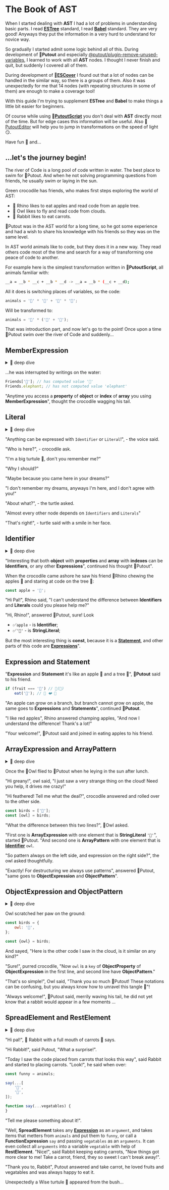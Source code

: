 # The Book of AST

When I started dealing with **AST** I had a lot of problems in understanding basic parts. I read [**ESTree**](https://github.com/estree/estree#readme) standard, I read [**Babel**](https://babeljs.io/docs/en/babel-types#) standard. They are very good! Anyways they put the information in a very hurd to understand for novice way.

So gradually I started admit some logic behind all of this. During development of 🐊**Putout** and especially [@putout/plugin-remove-unused-variables](https://github.com/coderaiser/putout/tree/master/packages/plugin-remove-unused-variables#putoutplugin-remove-unused-variables-), I learned to work with all **AST** nodes. I thought I never finish and quit, but suddenly I covered all of them.

During development of 🎩[**ESCover**](https://github.com/coderaiser/escover#readme) I found out that a lot of nodes can be handled in the similar way, so there is a groups of them. Also it was unexpectedly for me that 14 nodes (with repeating structures in some of them) are enough to make a coverage tool!

With this guide I'm trying to supplement **ESTree** and **Babel** to make things a little bit easier for beginners.

Of course while using 🦎[**PutoutScript**](https://github.com/coderaiser/putout/blob/master/docs/putout-script.md#-putoutscript) you don't deal with **AST** directly most of the time.
But for edge cases this information will be useful. Also 🐊[PutoutEditor](https://putout.cloudcmd.io) will help you to jump in transformations on the speed of light 😏.

Have fun 🎈 and...

## ...let's the journey begin!

The river of Code is a long pool of code written in water. The best place to swim for 🐊Putout. And when he not solving programming questions from friends, he usually swim or laying in the sun.

Green crocodile has friends, who makes first steps exploring the world of AST:

- 🦏 Rhino likes to eat apples and read code from an apple tree.
- 🦉 Owl likes to fly and read code from clouds.
- 🐇 Rabbit likes to eat carrots.

🐊Putout was in the AST world for a long time, so he got some experience and had a wish to share his knowledge with his friends so they was on the same level.

In AST world animals like to code, but they does it in a new way. They read others code most of the time and search for a way of transforming one peace of code to another.

For example here is the simplest transformation written in 🦎**PutoutScript**, all animals familiar with:

```sh
__a = __b * __c + __b * __d -> __a = __b * (__c + __d);
```

All it does is switching places of variables, so the code:

```js
animals = '🦉' * '🦏' + '🦉' * '🦛';
```

Will be transformed to:

```js
animals = '🦉' * ('🦏' + '🦛');
```

That was introduction part, and now let's go to the point!
Once upon a time 🐊Putout swim over the river of Code and suddenly...

## MemberExpression

<details><summary>🤿 deep dive</summary>

```ts
type MemberExpression = (object: Expression, property: Expression | Identifier, computed: boolean, optional: boolean) => Node;
```

> `MemberExpression` always has `object` and `property` fields.
> If `computed` enabled then `property` is [`Expression`](#expression-and-statement) otherwise it is [`Identifier`](#identifier).

</details>

...he was interrupted by writings on the water:

```js
Friends['🐘']; // has computed value '🐘'
Friends.elephant; // has not computed value 'elephant'
```

"Anytime you access a **property** of **object** or **index** of **array** you using **MemberExpression**", thought the crocodile wagging his tail.

## Literal

<details><summary>🤿 deep dive</summary>

```ts
type Literal = (value: boolean | string | number | bigint | undefined | null) => Node;
```

> `Literal` always has a `value` field.
> If `computed` enabled then `property` is [`Expression`](#expression-and-statement) otherwise it is [`Identifier`](#identifier).

</details>

"Anything can be expressed with `Identifier` or `Literal`!", - the voice said.

"Who is here?", - crocodile ask.

"I'm a big turtule 🐢, don't you remember me?"

"Why I should?"

"Maybe because you came here in your dreams?"

"I don't remember my dreams, anyways I'm here, and I don't agree with you!"

"About what?", - the turtle asked.

"Almost every other node depends on `Identifiers` and `Literals`"

"That's right!", - turtle said with a smile in her face.

## Identifier

<details><summary>🤿 deep dive</summary>

```ts
type Identifier = (name: string) => Identifier;
```

> When it's
>
> - ✅ not `Literal`;
> - ✅ not part of `Statement`;
> - starts from `[a-zA-Z]` and contains characters `[a-zA-Z\d]`;
>
> It's `Identifier` and most likely (but not necessarily) it's used as part of an [`Expression`](#expression-and-statement).

</details>

"Interesting that both **object** with **properties** and **array** with **indexes** can be **Identifiers**, or any other **Expressions**", continued his thought 🐊Putout".

When the crocodile came ashore he saw his friend 🦏Rhino chewing the apples 🍎 and staring at code on the tree 🌳:

```js
const apple = '🍎';
```

"Hi Pal!", Rhino said, "I can't understand the difference between **Identifiers** and **Literals** could you please help me?"

"Hi, Rhino!", answered 🐊Putout, sure! Look

- ✅`apple` - is **Identifier**;
- ✅`'🍎'` - is **StringLiteral**;

But the most interesting thing is **const**, because it is a [**Statement**](#expression-and-statement), and other parts of this code are [**Expressions**](#expression-and-statement)".

## Expression and Statement

"**Expression** and **Statement** it's like an apple 🍎 and a tree 🌳", 🐊**Putout** said to his
friend.

```js
if (fruit === '🍎') // 🌳(🍎)
    eat('🍎'); // 🦏 ❤️ 🍎
```

"An apple can grow on a branch, but branch cannot grow on apple, the same goes to **Expressions** and **Statements**", continued 🐊**Putout**.

"I like red apples", Rhino answered champing apples, "And now I understand the difference! Thank's a lot!"

"Your welcome!", 🐊Putout said and joined in eating apples to his friend.

## ArrayExpression and ArrayPattern

<details><summary>🤿 deep dive</summary>

```ts
type ArrayExpression = (elements: null[] | Expression[] | SpreadElement[]) => Node;

type ArrayPattern = (elements: null[] | PatternLike[]) => Node;
```

> Both `ArrayExpression` and `ArrayPattern` takes `properties`, both of which takes `ObjectProperty`, but
>
> - `ArrayExpression` takes as `elements`: `null`, [`Expression`](#expression-and-statement) and [`SpreadElement`](#spreadelement-and-restelement);
> - `ArrayPattern` takes as `elements`: `ArrayPattern`, `AssignmentPattern`, [`Identifier`](#identifier), `ObjectPattern` and [`RestElement`](#spreadelement-and-restelement);

</details>

Once the 🦉Owl flied to 🐊Putout when he leying in the sun after lunch.

"Hi greany!", owl said, "I just saw a very strange thing on the cloud! Need you help, it drives me crazy!"

"Hi feathered! Tell me what the deal?", crocodile answered and rolled over to the other side.

```js
const birds = ['🦉'];
const [owl] = birds;
```

"What the difference between this two lines?", 🦉Owl asked.

"First one is **ArrayExpression** with one element that is **StringLiteral** `'🦉'`", started 🐊Putout. "And second one is **ArrayPattern** with one element that is [**Identifier**](#identifier) `owl`.

"So pattern always on the left side, and expression on the right side?", the owl asked thoughtfully.

"Exactly! For destructuring we always use patterns", answered 🐊Putout, "same goes to **ObjectExpression** and **ObjectPattern**".

## ObjectExpression and ObjectPattern

<details><summary>🤿 deep dive</summary>

```ts
type ObjectExpression = (properties: ObjectMethod[] | ObjectProperty[] | SpreadElement[]) => Node;

type ObjectPattern = (properties: RestElement[] | ObjectProperty[]) => Node;
```

> Both `ObjectExpression` and `ObjectPattern` takes `properties`, both of which takes `ObjectProperty`, but
>
> - `ObjectExpression` takes as `properties`: `ObjectMethod` and [`SpreadElement`](#spreadelement);
> - `ObjectPattern` takes as `properties`: [`RestElement`](spreadelement-and-restelement) only;

</details>

Owl scratched her paw on the ground:

```js
const birds = {
    owl: '🦉',
};

const {owl} = birds;
```

And sayed, "Here is the other code I saw in the cloud, is it similar on any kind?"

"Sure!", purred crocodile, "Now `owl` is a `key` of **ObjectProperty** of **ObjectExpression** in the first line, and second line have **ObjectPattern**."

"That's so simple!", Owl said, "Thank you so much 🐊Putout! These notations can be confusing, but you always know how to unravel this tangle 🧶"!

"Always welcome!", 🐊Putout said, merrily waving his tail, he did not yet know that a rabbit would appear in a few moments ...

## SpreadElement and RestElement

<details><summary>🤿 deep dive</summary>

```ts
type SpreadElement = (argument: Expression) => Node;
type RestElement = (argument: Expression) => Node;
```

> [**Spread**](https://developer.mozilla.org/en-US/docs/Web/JavaScript/Reference/Operators/Spread_syntax) syntax (`...`) usually takes [`ArrayExpression`](#arrayexpression-and-arraypattern) or [`ObjectExpression`](#objectexpression-and-objectpattern) to be expanded in places where zero or more items are expected.
>
> The [**rest**](https://developer.mozilla.org/en-US/docs/Web/JavaScript/Reference/Functions/rest_parameters) parameter syntax allows a function to accept an indefinite number of arguments as an `array`.
>
> (c) MDN

</details>

"Hi pal!", 🐇 Rabbit  with a full mouth of carrots 🥕 says.

"Hi Rabbit!", said Putout, "What a surprise!".

"Today I saw the code placed from carrots that looks this way", said Rabbit and started to placing carrots. "Look!", he said when over:

```js
const funny = animals;

say(...[
    '🐇',
    '🥕',
]);

function say(...vegatables) {
}
```

"Tell me please something about it!".

"Well, **SpreadElement** takes any [**Expression**](#expression-and-statement) as an `argument`, and takes items that metters from `animals` and put them to `funny`, or call a **FunctionExpression** `say` and passing `vegatables` as an `arguments`. It can even collect all `arguments` into a variable `vegatable` with help of **RestElement**.
"Nice!", said Rabbit keeping eating carrots, "Now things got more clear to me! Take a carrot, friend, they so sweet I can't break away!".

"Thank you to, Rabbit", Putout answered and take carrot, he loved fruits and vegatables and was always happy to eat it.

Unexpectedly a Wise turtule 🐢 appeared from the bush...
